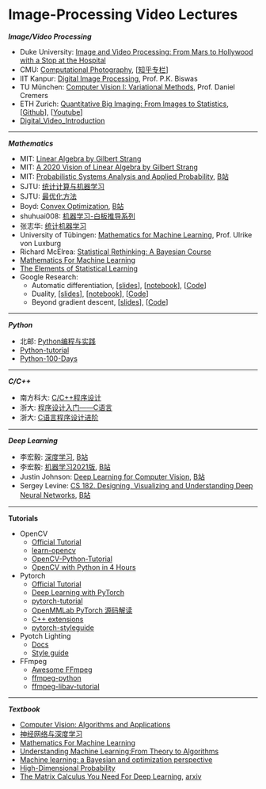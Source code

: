 # Image-Processing Video Lectures

***Image/Video Processing***
- Duke University: [Image and Video Processing: From Mars to Hollywood with a Stop at the Hospital](https://www.bilibili.com/video/BV1j7411i78H)
- CMU: [Computational Photography](http://graphics.cs.cmu.edu/courses/15-463/), [[知乎专栏](https://zhuanlan.zhihu.com/hawkcp)]
- IIT Kanpur: [Digital Image Processing](https://nptel.ac.in/courses/117/105/117105079/), Prof. P.K. Biswas
- TU München: [Computer Vision I: Variational Methods](https://vision.in.tum.de/teaching/online/cvvm), Prof. Daniel Cremers
- ETH Zurich: [Quantitative Big Imaging: From Images to Statistics](http://www.vvz.ethz.ch/Vorlesungsverzeichnis/lerneinheit.view?semkez=2019S&ansicht=KATALOGDATEN&lerneinheitId=128120&lang=en), [[Github](https://github.com/kmader/Quantitative-Big-Imaging-2019)], [[Youtube](https://www.youtube.com/playlist?list=PLTWuXgjdOrnmXVVQG5DRkVeOIGOcTmCIw)]
- [Digital_Video_Introduction](https://github.com/leandromoreira/digital_video_introduction)
- - -
***Mathematics***
- MIT: [Linear Algebra by Gilbert Strang](https://www.bilibili.com/video/BV1ix411f7Yp?rt=V%2FymTlOu4ow%2Fy4xxNWPUZ%2FwbjxJZ55Ydur%2Bhgks6vZs%3D)
- MIT: [A 2020 Vision of Linear Algebra by Gilbert Strang](https://www.bilibili.com/video/BV1Ki4y147Kh)
- MIT: [Probabilistic Systems Analysis and Applied Probability](http://ocw.mit.edu/6-041SCF13), [B站](https://www.bilibili.com/video/av6182731/)
- SJTU: [统计计算与机器学习](https://space.bilibili.com/95975441/channel/detail?cid=107725)
- SJTU: [最优化方法](https://space.bilibili.com/95975441/channel/detail?cid=107433)
- Boyd: [Convex Optimization](http://web.stanford.edu/class/ee364a/index.html), [B站](https://www.bilibili.com/video/BV1Pg4y187Ed)
- shuhuai008: [机器学习-白板推导系列](https://www.bilibili.com/video/BV1aE411o7qd)
- 张志华: [统计机器学习](https://www.bilibili.com/video/BV1rW411N7tD)
- University of Tübingen: [Mathematics for Machine Learning](https://www.bilibili.com/video/BV1Zf4y1B7Gz),  Prof. Ulrike von Luxburg
- Richard McElrea: [Statistical Rethinking: A Bayesian Course](https://github.com/rmcelreath/stat_rethinking_2020)
- [Mathematics For Machine Learning](https://github.com/mml-book/mml-book.github.io)
- [The Elements of Statistical Learning](https://github.com/szcf-weiya/ESL-CN)
- Google Research: 
  - Automatic differentiation, [[slides](https://mblondel.org/teaching/autodiff-2020.pdf)], [[notebook](https://colab.research.google.com/github/mblondel/teaching/blob/main/autodiff-2020/autodiff_lab_work.ipynb)], [[Code](https://github.com/mblondel/teaching/tree/main/autodiff-2020)]
  - Duality, [[slides](https://mblondel.org/teaching/duality-2020.pdf)], [[notebook](https://colab.research.google.com/github/mblondel/teaching/blob/main/duality-2020/duality_lab_work.ipynb)], [[Code](https://github.com/mblondel/teaching/tree/main/duality-2020)]
  - Beyond gradient descent, [[slides](http://www.mblondel.org/teaching/beyond-gd-2020.pdf)], [[Code](https://github.com/mblondel/teaching/tree/main/beyond-gd-2020)]
- - -
***Python***
- 北邮: [Python编程与实践](https://www.bilibili.com/video/BV1b7411N7P2)
- [Python-tutorial](http://www.ityouknow.com/python.html)
- [Python-100-Days](https://github.com/jackfrued/Python-100-Days)
- - -
***C/C++***
- 南方科大: [C/C++程序设计](https://space.bilibili.com/519963684/channel/detail?cid=149591)
- 浙大: [程序设计入门——C语言](https://www.icourse163.org/course/ZJU-199001)
- 浙大: [C语言程序设计进阶](https://www.icourse163.org/course/ZJU-200001)
- - -
***Deep Learning***
- 李宏毅: [深度学习](http://speech.ee.ntu.edu.tw/~tlkagk/courses_ML20.html), [B站](https://www.bilibili.com/video/BV1JE411g7XF/?spm_id_from=333.788.videocard.0)
- 李宏毅: [机器学习2021版](https://speech.ee.ntu.edu.tw/~hylee/ml/2021-spring.html), [B站](https://www.bilibili.com/video/BV11K4y1S7AD)
- Justin Johnson: [Deep Learning for Computer Vision](https://web.eecs.umich.edu/~justincj/teaching/eecs498/), [B站](https://www.bilibili.com/video/BV1dv411v7Ly)
- Sergey Levine: [CS 182. Designing, Visualizing and Understanding Deep Neural Networks](https://www2.eecs.berkeley.edu/Courses/CS182/), [B站](https://www.bilibili.com/video/BV1PK4y1U751)
- - -
**Tutorials**
- OpenCV
  - [Official Tutorial](https://docs.opencv.org/master/d9/df8/tutorial_root.html)
  - [learn-opencv](https://github.com/spmallick/learnopencv)
  - [OpenCV-Python-Tutorial](https://github.com/CodecWang/OpenCV-Python-Tutorial)
  - [OpenCV with Python in 4 Hours](https://github.com/jasmcaus/opencv-course)
- Pytorch
  - [Official Tutorial](https://pytorch.org/tutorials/beginner/deep_learning_60min_blitz.html)
  - [Deep Learning with PyTorch](https://deeplizard.com/learn/video/Csa5R12jYRg)
  - [pytorch-tutorial](https://github.com/yunjey/pytorch-tutorial)
  - [OpenMMLab PyTorch 源码解读](https://www.zhihu.com/column/c_1316816403623084032)
  - [C++ extensions](https://pytorch.org/tutorials/advanced/cpp_extension.html)
  - [pytorch-styleguide](https://github.com/IgorSusmelj/pytorch-styleguide)
- Pyotch Lighting
  - [Docs](https://pytorch-lightning.readthedocs.io/en/latest/)
  - [Style guide](https://pytorch-lightning.readthedocs.io/en/latest/style_guide.html)
- FFmpeg
  - [Awesome FFmpeg](https://github.com/transitive-bullshit/awesome-ffmpeg)
  - [ffmpeg-python](https://github.com/kkroening/ffmpeg-python)
  - [ffmpeg-libav-tutorial](https://github.com/leandromoreira/ffmpeg-libav-tutorial)
- - -
***Textbook***
- [Computer Vision: Algorithms and Applications](http://szeliski.org/Book/)
- [神经网络与深度学习](https://nndl.github.io/)
- [Mathematics For Machine Learning](https://mml-book.github.io/)
- [Understanding Machine Learning:From Theory to Algorithms](https://www.cs.huji.ac.il/~shais/UnderstandingMachineLearning/understanding-machine-learning-theory-algorithms.pdf)
- [Machine learning: a Bayesian and optimization perspective](https://github.com/loong-24/Image-Processing/blob/main/docs/High-Dimensional%20ProbabilityAn%20Introduction%20with%20Applications%20in%20Data%20Science.pdf)
- [High-Dimensional Probability](https://github.com/loong-24/Image-Processing/blob/main/docs/Theodoridis%20-%202015%20-%20Machine%20learning%20a%20Bayesian%20and%20optimization%20pers.pdf)
- [The Matrix Calculus You Need For Deep Learning](https://explained.ai/matrix-calculus/index.html), [arxiv](https://arxiv.org/pdf/1802.01528.pdf)

